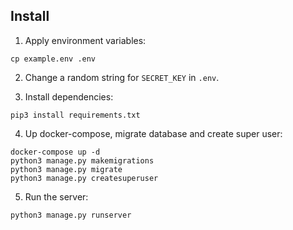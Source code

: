 ## Install

1. Apply environment variables:

```
cp example.env .env
```

2. Change a random string for `SECRET_KEY` in `.env`.

3. Install dependencies:

```
pip3 install requirements.txt
```

4. Up docker-compose, migrate database and create super user:

```
docker-compose up -d
python3 manage.py makemigrations
python3 manage.py migrate
python3 manage.py createsuperuser
```

5. Run the server:

```
python3 manage.py runserver
```
